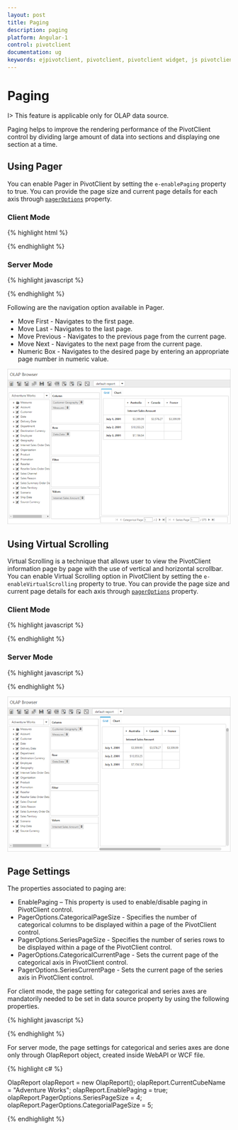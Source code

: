 ```yaml
---
layout: post
title: Paging
description: paging
platform: Angular-1
control: pivotclient
documentation: ug
keywords: ejpivotclient, pivotclient, pivotclient widget, js pivotclient 
---
```


# Paging

I> This feature is applicable only for OLAP data source.

Paging helps to improve the rendering performance of the PivotClient control by dividing large amount of data into sections and displaying one section at a time.

## Using Pager 

You can enable Pager in PivotClient by setting the `e-enablePaging` property to true. You can provide the page size and current page details for each axis through [`pagerOptions`](/api/js/ejpivotclient#members:pagerOptions) property.

### Client Mode

{% highlight html %}

<div ng-controller="PivotClientCtrl">
    <div id="PivotClient1" ej-pivotclient e-datasource="dataSource" e-enablePaging="true" />
</div>
<script>
    angular.module('PivotClientApp', ['ejangular']).controller('PivotClientCtrl', function ($scope) {
        $scope.dataSource = {
            //..
            pagerOptions: {
                categoricalPageSize: 3,
                seriesPageSize: 3,
                categoricalCurrentPage: 1,
                seriesCurrentPage: 1
            }
        };
    });
</script>

{% endhighlight %}

### Server Mode

{% highlight javascript %}

<div ng-controller="PivotClientCtrl">
    <div id="PivotClient1" ej-pivotclient e-url="url" e-enablePaging="true" />
</div>

{% endhighlight %}

Following are the navigation option available in Pager.

* Move First - Navigates to the first page.
* Move Last - Navigates to the last page. 
* Move Previous - Navigates to the previous page from the current page.
* Move Next - Navigates to the next page from the current page.
* Numeric Box - Navigates to the desired page by entering an appropriate page number in numeric value.

![](Paging_images/paging.png)


## Using Virtual Scrolling

Virtual Scrolling is a technique that allows user to view the PivotClient information page by page with the use of vertical and horizontal scrollbar. You can enable Virtual Scrolling option in PivotClient by setting the `e-enableVirtualScrolling` property to true. You can provide the page size and current page details for each axis through [`pagerOptions`](/api/js/ejpivotclient#members:pagerOptions) property. 

### Client Mode

{% highlight javascript %}

<div ng-controller="PivotClientCtrl">
    <div id="PivotClient1" ej-pivotclient e-datasource="dataSource" e-enableVirtualScrolling="true" />
</div>
<script>
    angular.module('PivotClientApp', ['ejangular']).controller('PivotClientCtrl', function ($scope) {
        $scope.dataSource = {
            //..
            pagerOptions: {
                categoricalPageSize: 3,
                seriesPageSize: 3,
                categoricalCurrentPage: 1,
                seriesCurrentPage: 1
            }
        };
    });
</script>

{% endhighlight %}

### Server Mode

{% highlight javascript %}

<div ng-controller="PivotClientCtrl">
    <div id="PivotClient1" ej-pivotclient e-url="url" e-enableVirtualScrolling="true" />
</div>

{% endhighlight %}

![](Paging_images/virtual-scrolling.png)

## Page Settings

The properties associated to paging are:
* EnablePaging – This property is used to enable/disable paging in PivotClient control.
* PagerOptions.CategoricalPageSize - Specifies the number of categorical columns to be displayed within a page of the PivotClient control.
* PagerOptions.SeriesPageSize - Specifies the number of series rows to be displayed within a page of the PivotClient control.
* PagerOptions.CategoricalCurrentPage - Sets the current page of the categorical axis in PivotClient control.
* PagerOptions.SeriesCurrentPage - Sets the current page of the series axis in PivotClient control.

For client mode, the page setting for categorical and series axes are mandatorily needed to be set in data source property by using the following properties.

{% highlight javascript %}

<div ng-controller="PivotClientCtrl">
    <div id="PivotClient1" ej-pivotclient e-url="url" e-enablePaging="true" />
</div>
<script>
    angular.module('PivotClientApp', ['ejangular']).controller('PivotClientCtrl', function ($scope) {
        $scope.dataSource = {
            //..
            pagerOptions: {
                categoricalPageSize: 3,
                seriesPageSize: 3,
                categoricalCurrentPage: 1,
                seriesCurrentPage: 1
            }
        };
    });
</script>

{% endhighlight %}

For server mode, the page settings for categorical and series axes are done only through OlapReport object, created inside WebAPI or WCF file.

{% highlight c# %}

OlapReport olapReport = new OlapReport();
olapReport.CurrentCubeName = "Adventure Works";
olapReport.EnablePaging = true;
olapReport.PagerOptions.SeriesPageSize = 4;
olapReport.PagerOptions.CategorialPageSize = 5;

{% endhighlight %}